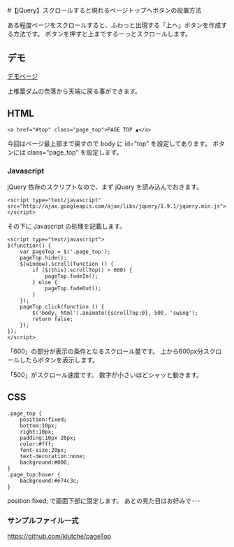 #【jQuery】スクロールすると現れるページトップへボタンの設置方法

ある程度ページをスクロールすると、ふわっと出現する「上へ」ボタンを作成する方法です。
ボタンを押すと上までするーっとスクロールします。

## デモ

<a href="http://klutche.github.io/pageTop/" target="_blank" class="link">デモページ</a>

上椎葉ダムの奈落から天端に戻る事ができます。

## HTML


`<a href="#top" class="page_top">PAGE TOP ▲</a>`


今回はページ最上部まで戻すので body に id="top" を設定してあります。
ボタンには class="page_top" を設定します。

### Javascript

jQuery 依存のスクリプトなので、まず jQuery を読み込んでおきます。


`<script type="text/javascript" src="http://ajax.googleapis.com/ajax/libs/jquery/1.9.1/jquery.min.js"></script>`


その下に Javascript の処理を記載します。

	<script type="text/javascript">
	$(function() {
		var pageTop = $('.page_top');
		pageTop.hide();
		$(window).scroll(function () {
			if ($(this).scrollTop() > 600) {
				pageTop.fadeIn();
			} else {
				pageTop.fadeOut();
			}
		});
	    pageTop.click(function () {
			$('body, html').animate({scrollTop:0}, 500, 'swing');
			return false;
	    });
	});
	</script>

「600」の部分が表示の条件となるスクロール量です。
上から600px分スクロールしたらボタンを表示します。

「500」がスクロール速度です。
数字が小さいほどシャッと動きます。

## CSS

	.page_top {
		position:fixed;
		bottom:10px;
		right:10px;
		padding:10px 20px;
		color:#fff;
		font-size:20px;
		text-decoration:none;
		background:#000;
	}
	.page_top:hover {
		background:#e74c3c;
	}

position:fixed; で画面下部に固定します。
あとの見た目はお好みで･･･

### サンプルファイル一式

<a href="https://github.com/klutche/pageTop" target="_blank" class="link">https://github.com/klutche/pageTop</a>
